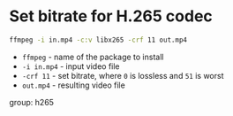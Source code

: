 # Set bitrate for H.265 codec

```bash
ffmpeg -i in.mp4 -c:v libx265 -crf 11 out.mp4
```

- `ffmpeg` - name of the package to install
- `-i in.mp4` - input video file
- `-crf 11` - set bitrate, where `0` is lossless and `51` is worst
- `out.mp4` - resulting video file

group: h265


